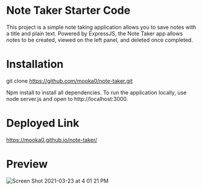# Note Taker Starter Code
This project is a simple note taking application allows you to save notes with a title and plain text. Powered by ExpressJS, the Note Taker app allows notes to be created, viewed on the left panel, and deleted once completed.

# Installation
git clone https://github.com/mooka0/note-taker.git

Npm install to install all dependencies. To run the application locally, use node server.js and open to http://localhost:3000. 

# Deployed Link
https://mooka0.github.io/note-taker/

# Preview 

![Screen Shot 2021-03-23 at 4 01 21 PM](https://user-images.githubusercontent.com/66394427/112230018-57b83000-8bf1-11eb-9719-7652d67ac2f4.png)
